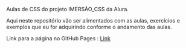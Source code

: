 Aulas de CSS do projeto IMERSÃO_CSS da Alura.

Aqui neste repositório vão ser alimentados com as aulas, exercícios e exemplos que eu for adquirindo conforme o andamento das aulas.

Link para a página no GitHub Pages : <a href="https://koliveir.github.io/imersao_css/" target="_blank">Link</a>
